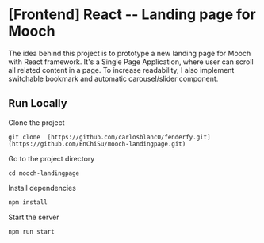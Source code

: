# [Frontend] React -- Landing page for Mooch
The idea behind this project is to prototype a new landing page for Mooch with React framework. It's a Single Page Application, where user can scroll all related content in a page. To increase readability, I also implement switchable bookmark and automatic carousel/slider component.

## Run Locally
Clone the project
```
git clone  [https://github.com/carlosblanc0/fenderfy.git](https://github.com/EnChiSu/mooch-landingpage.git)
```

Go to the project directory
```
cd mooch-landingpage
```

Install dependencies
```
npm install
```

Start the server
```
npm run start
```
